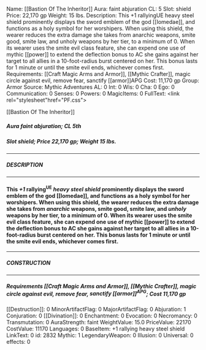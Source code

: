 Name: [[Bastion Of The Inheritor]]
Aura: faint abjuration
CL: 5
Slot: shield
Price: 22,170 gp
Weight: 15 lbs.
Description: This +1 rallyingUE heavy steel shield prominently displays the sword emblem of the god [[Iomedae]], and functions as a holy symbol for her worshipers. When using this shield, the wearer reduces the extra damage she takes from anarchic weapons, smite good, smite law, and unholy weapons by her tier, to a minimum of 0. When its wearer uses the smite evil class feature, she can expend one use of mythic [[power]] to extend the deflection bonus to AC she gains against her target to all allies in a 10-foot-radius burst centered on her. This bonus lasts for 1 minute or until the smite evil ends, whichever comes first.
Requirements: [[Craft Magic Arms and Armor]], [[Mythic Crafter]], magic circle against evil, remove fear, sanctify [[armor]]APG
Cost: 11,170 gp
Group: Armor
Source: Mythic Adventures
AL: 0
Int: 0
Wis: 0
Cha: 0
Ego: 0
Communication: 0
Senses: 0
Powers: 0
MagicItems: 0
FullText: <link rel="stylesheet"href="PF.css"><div class="heading"><p class="alignleft">[[Bastion Of The Inheritor]]</p><div style="clear: both;"></div></div><div><h5><b>Aura </b>faint abjuration; <b>CL </b>5th</h5><h5><b>Slot </b>shield; <b>Price </b>22,170 gp; <b>Weight </b>15 lbs.</h5></div><hr/><div><h5><b>DESCRIPTION</b></h5></div><hr/><div><h4><p>This <i>+1</i> rallying<sup>UE</sup> <i>heavy steel shield</i> prominently displays the sword emblem of the god [[Iomedae]], and functions as a holy symbol for her worshipers. When using this shield, the wearer reduces the extra damage she takes from <i>anarchic</i> weapons, smite good, smite law, and <i>unholy</i> weapons by her tier, to a minimum of 0. When its wearer uses the smite evil class feature, she can expend one use of mythic [[power]] to extend the deflection bonus to AC she gains against her target to all allies in a 10-foot-radius burst centered on her. This bonus lasts for 1 minute or until the smite evil ends, whichever comes first.</p></h4></div><hr/><div><h5><b>CONSTRUCTION</b></h5></div><hr/><div><h5><b>Requirements </b>[[Craft Magic Arms and Armor]], [[Mythic Crafter]], <i>magic circle against evil</i>, <i>remove fear</i>, <i>sanctify [[armor]]<sup>APG</sup></i>; <b>Cost </b>11,170 gp</h5></div>
[[Destruction]]: 0
MinorArtifactFlag: 0
MajorArtifactFlag: 0
Abjuration: 1
Conjuration: 0
[[Divination]]: 0
Enchantment: 0
Evocation: 0
Necromancy: 0
Transmutation: 0
AuraStrength: faint
WeightValue: 15.0
PriceValue: 22170
CostValue: 11170
Languages: 0
BaseItem: +1 rallying heavy steel shield
LinkText: 0
id: 2832
Mythic: 1
LegendaryWeapon: 0
Illusion: 0
Universal: 0
effects: 0
